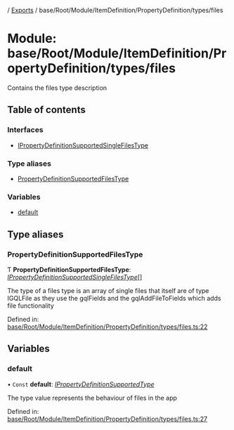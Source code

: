 [](../README.md) / [Exports](../modules.md) / base/Root/Module/ItemDefinition/PropertyDefinition/types/files

# Module: base/Root/Module/ItemDefinition/PropertyDefinition/types/files

Contains the files type description

## Table of contents

### Interfaces

- [IPropertyDefinitionSupportedSingleFilesType](../interfaces/base_root_module_itemdefinition_propertydefinition_types_files.ipropertydefinitionsupportedsinglefilestype.md)

### Type aliases

- [PropertyDefinitionSupportedFilesType](base_root_module_itemdefinition_propertydefinition_types_files.md#propertydefinitionsupportedfilestype)

### Variables

- [default](base_root_module_itemdefinition_propertydefinition_types_files.md#default)

## Type aliases

### PropertyDefinitionSupportedFilesType

Ƭ **PropertyDefinitionSupportedFilesType**: [*IPropertyDefinitionSupportedSingleFilesType*](../interfaces/base_root_module_itemdefinition_propertydefinition_types_files.ipropertydefinitionsupportedsinglefilestype.md)[]

The type of a files type is an array of single files that itself are of type IGQLFile as they use
the gqlFields and the gqlAddFileToFields which adds file functionality

Defined in: [base/Root/Module/ItemDefinition/PropertyDefinition/types/files.ts:22](https://github.com/onzag/itemize/blob/5fcde7cf/base/Root/Module/ItemDefinition/PropertyDefinition/types/files.ts#L22)

## Variables

### default

• `Const` **default**: [*IPropertyDefinitionSupportedType*](../interfaces/base_root_module_itemdefinition_propertydefinition_types.ipropertydefinitionsupportedtype.md)

The type value represents the behaviour of files in the app

Defined in: [base/Root/Module/ItemDefinition/PropertyDefinition/types/files.ts:27](https://github.com/onzag/itemize/blob/5fcde7cf/base/Root/Module/ItemDefinition/PropertyDefinition/types/files.ts#L27)
